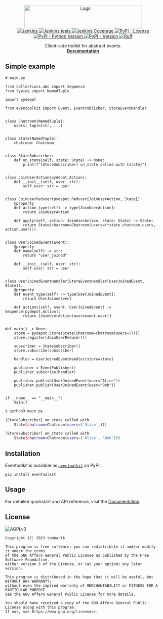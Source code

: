 <div align="center">
  <a href="https://github.com/tom-bartk/eventoolkit">
    <img src="https://eventoolkit.tombartk.com/images/logo.png" alt="Logo" width="381" height="75">
  </a>

<div align="center">
<a href="https://jenkins.tombartk.com/job/eventoolkit/">
  <img alt="Jenkins" src="https://img.shields.io/jenkins/build?jobUrl=https%3A%2F%2Fjenkins.tombartk.com%2Fjob%2Feventoolkit">
</a>
<a href="https://jenkins.tombartk.com/job/eventoolkit/lastCompletedBuild/testReport/">
  <img alt="Jenkins tests" src="https://img.shields.io/jenkins/tests?jobUrl=https%3A%2F%2Fjenkins.tombartk.com%2Fjob%2Feventoolkit">
</a>
<a href="https://jenkins.tombartk.com/job/eventoolkit/lastCompletedBuild/coverage/">
  <img alt="Jenkins Coverage" src="https://img.shields.io/jenkins/coverage/apiv4?jobUrl=https%3A%2F%2Fjenkins.tombartk.com%2Fjob%2Feventoolkit%2F">
</a>
<a href="https://www.gnu.org/licenses/agpl-3.0.en.html">
  <img alt="PyPI - License" src="https://img.shields.io/pypi/l/eventoolkit">
</a>
<a href="https://pypi.org/project/eventoolkit/">
  <img alt="PyPI - Python Version" src="https://img.shields.io/pypi/pyversions/eventoolkit">
</a>
<a href="https://pypi.org/project/eventoolkit/">
  <img alt="PyPI - Version" src="https://img.shields.io/pypi/v/eventoolkit">
</a>
<a href="https://github.com/astral-sh/ruff"><img src="https://img.shields.io/endpoint?url=https://raw.githubusercontent.com/astral-sh/ruff/main/assets/badge/v2.json" alt="Ruff" style="max-width:100%;"></a>
</div>

  <p align="center">
    Client-side toolkit for abstract events.
    <br />
    <a href="https://eventoolkit.tombartk.com"><strong>Documentation</strong></a>
  </p>
</div>

## Simple example

```python3
# main.py

from collections.abc import Sequence
from typing import NamedTuple

import pydepot

from eventoolkit import Event, EventPublisher, StoreEventHandler


class Chatroom(NamedTuple):
    users: tuple[str, ...]


class State(NamedTuple):
    chatroom: Chatroom


class StateSubscriber:
    def on_state(self, state: State) -> None:
        print(f"[StoreSubscriber] on_state called with {state}")


class JoinUserAction(pydepot.Action):
    def __init__(self, user: str):
        self.user: str = user


class JoinUserReducer(pydepot.Reducer[JoinUserAction, State]):
    @property
    def action_type(self) -> type[JoinUserAction]:
        return JoinUserAction

    def apply(self, action: JoinUserAction, state: State) -> State:
        return State(chatroom=Chatroom(users=(*state.chatroom.users, action.user)))


class UserJoinedEvent(Event):
    @property
    def name(self) -> str:
        return "user_joined"

    def __init__(self, user: str):
        self.user: str = user


class UserJoinedEventHandler(StoreEventHandler[UserJoinedEvent, State]):
    @property
    def event_type(self) -> type[UserJoinedEvent]:
        return UserJoinedEvent

    def actions(self, event: UserJoinedEvent) -> Sequence[pydepot.Action]:
        return [JoinUserAction(user=event.user)]


def main() -> None:
    store = pydepot.Store(State(chatroom=Chatroom(users=())))
    store.register(JoinUserReducer())

    subscriber = StateSubscriber()
    store.subscribe(subscriber)

    handler = UserJoinedEventHandler(store=store)

    publisher = EventPublisher()
    publisher.subscribe(handler)

    publisher.publish(UserJoinedEvent(user="Alice"))
    publisher.publish(UserJoinedEvent(user="Bob"))


if __name__ == "__main__":
    main()
```

```sh
$ python3 main.py

[StoreSubscriber] on_state called with
    State(chatroom=Chatroom(users=('Alice',)))

[StoreSubscriber] on_state called with
    State(chatroom=Chatroom(users=('Alice', 'Bob')))
```

## Installation

Eventoolkit is available as [`eventoolkit`](https://pypi.org/project/eventoolkit/) on PyPI:

```shell
pip install eventoolkit
```

## Usage

For detailed quickstart and API reference, visit the [Documentation](https://eventoolkit.tombartk.com/quickstart/).


## License
![AGPLv3](https://www.gnu.org/graphics/agplv3-with-text-162x68.png)
```monospace
Copyright (C) 2023 tombartk 

This program is free software: you can redistribute it and/or modify it under the terms
of the GNU Affero General Public License as published by the Free Software Foundation,
either version 3 of the License, or (at your option) any later version.

This program is distributed in the hope that it will be useful, but WITHOUT ANY WARRANTY;
without even the implied warranty of MERCHANTABILITY or FITNESS FOR A PARTICULAR PURPOSE.
See the GNU Affero General Public License for more details.

You should have received a copy of the GNU Affero General Public License along with this program.
If not, see https://www.gnu.org/licenses/.
```
